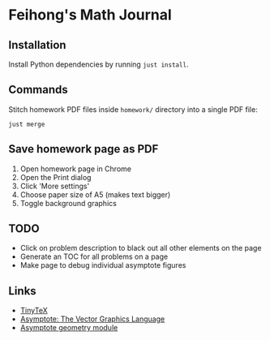 # Feihong's Math Journal

## Installation

Install Python dependencies by running `just install`.

## Commands

Stitch homework PDF files inside `homework/` directory into a single PDF file:

    just merge

## Save homework page as PDF

1. Open homework page in Chrome
1. Open the Print dialog
1. Click 'More settings'
1. Choose paper size of A5 (makes text bigger)
1. Toggle background graphics

## TODO

- Click on problem description to black out all other elements on the page
- Generate an TOC for all problems on a page
- Make page to debug individual asymptote figures

## Links

- [TinyTeX](https://github.com/rstudio/tinytex)
- [Asymptote: The Vector Graphics Language](https://asymptote.sourceforge.io/)
- [Asymptote geometry module](https://web.archive.org/web/20200128180233/http://www.piprime.fr/files/asymptote/geometry/modules/geometry.asy.index.type.html)
